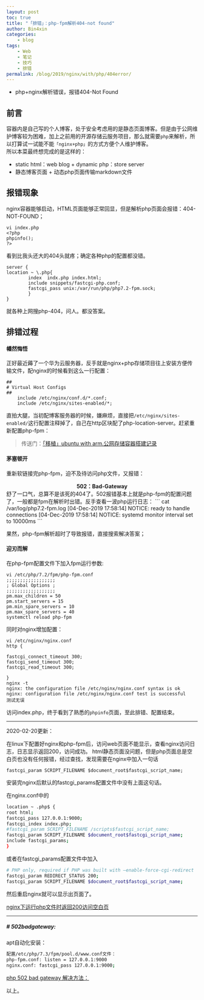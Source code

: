 ```yaml
---
layout: post
toc: true
title: "「排错」：php-fpm解析404-not found"
author: Bin4xin
categories:
    - blog
tags:
    - Web
    - 笔记
    - 技巧
    - 排错
permalink: /blog/2019/nginx/with/php/404error/
---
```


* php+nginx解析错误，报错404-Not Found

## 前言
容器内是自己写的个人博客，处于安全考虑用的是静态页面博客。但是由于公网维护博客较为困难，加上之前用的开源存储云服务项目，那么就需要`php`来解析，所以打算试一试能不能`「nginx+php」`的方式方便个人维护博客。
<br>
所以本菜最终想完成的是这样的：

- static html：web blog + dynamic php：store server 
- 静态博客页面 + 动态php页面传输markdown文件


## 报错现象
nginx容器能够启动，HTML页面能够正常回显，但是解析php页面会报错：404-NOT-FOUND；
```
vi index.php
<?php
phpinfo();
?>
```
看到比我头还大的404头就疼；确定各种php的配置都没错。
```
server {
location ~ \.php{
	    index  indx.php index.html;
	    include snippets/fastcgi-php.conf;
	    fastcgi_pass unix:/var/run/php/php7.2-fpm.sock;
		}
}
```
就各种上网搜php-404，问人。都没答案。

## 排错过程

#### 幡然悔悟
正好最近薅了一个华为云服务器，反手就是nginx+php存储项目往上安装方便传输文件，配nginx的时候看到这么一行配置：
```
##
# Virtual Host Configs
##
	include /etc/nginx/conf.d/*.conf;
	include /etc/nginx/sites-enabled/*;
```
直拍大腿，当初配博客服务器的时候，嫌麻烦，直接把`/etc/nginx/sites-enabled/`这行配置注释掉了，自己在http区块配了php-location-server。赶紧重新配置php-fpm：

> 传送门：[「移植」ubuntu with arm.公网存储容器搭建记录](/blog/2019/Ubuntu/with/arm/)

#### 茅塞顿开

重新软链接完php-fpm，迫不及待访问php文件，又报错：
<center><strong>502：Bad-Gateway</strong></center>
舒了一口气，总算不是该死的404了。502报错基本上就是php-fpm的配置问题了，一般都是fpm在解析时出错。反手查看一波php运行日志：
```
cat /var/log/php7.2-fpm.log
[04-Dec-2019 17:58:14] NOTICE: ready to handle connections
[04-Dec-2019 17:58:14] NOTICE: systemd monitor interval set to 10000ms
```

果然，php-fpm解析超时了导致报错，直接搜索解决答案；

#### 迎刃而解

在php-fpm配置文件下加入fpm运行参数:
```
vi /etc/php/7.2/fpm/php-fpm.conf
;;;;;;;;;;;;;;;;;;
; Global Options ;
;;;;;;;;;;;;;;;;;;
pm.max_children = 50
pm.start_servers = 15
pm.min_spare_servers = 10
pm.max_spare_servers = 40 
systemctl reload php-fpm
```


同时对nginx增加配置：

```
vi /etc/nginx/nginx.conf
http {

fastcgi_connect_timeout 300;
fastcgi_send_timeout 300;
fastcgi_read_timeout 300;

} 
nginx -t
nginx: the configuration file /etc/nginx/nginx.conf syntax is ok
nginx: configuration file /etc/nginx/nginx.conf test is successful
测试无误
```

访问index.php，终于看到了熟悉的`phpinfo`页面，至此排错、配置结束。

---

2020-02-20更新：

在linux下配置好nginx和php-fpm后，访问web页面不能显示，查看nginx访问日志，日志显示返回200，访问成功。
html静态页面没问题，但是php页面总是空白页也没有任何报错，经过查找，发现需要在nginx中加入一句话
```
fastcgi_param SCRIPT_FILENAME $document_root$fastcgi_script_name;
```
安装完nginx后默认的fastcgi_params配置文件中没有上面这句话。

在nginx.conf中的
```bash
location ~ .php$ {
root html;
fastcgi_pass 127.0.0.1:9000;
fastcgi_index index.php;
#fastcgi_param SCRIPT_FILENAME /scripts$fastcgi_script_name;
fastcgi_param SCRIPT_FILENAME $document_root$fastcgi_script_name;
include fastcgi_params;
}
```
或者在fastcgi_params配置文件中加入
```bash
# PHP only, required if PHP was built with –enable-force-cgi-redirect
fastcgi_param REDIRECT_STATUS 200;
fastcgi_param SCRIPT_FILENAME $document_root$fastcgi_script_name;
```
然后重启nginx就可以显示出页面了。

[nginx下运行php文件时返回200访问空白页](https://blog.csdn.net/xkweiguang/article/details/52795166)

---
##### # 502badgateway:

apt自动化安装：
```bash
配置/etc/php/7.3/fpm/pool.d/www.conf文件：
php-fpm.conf: listen = 127.0.0.1:9000
nginx.conf: fastcgi_pass 127.0.0.1:9000;
```

[php 502 bad gateway 解决方法：](https://blog.csdn.net/ucmir183/article/details/80240112)

以上。